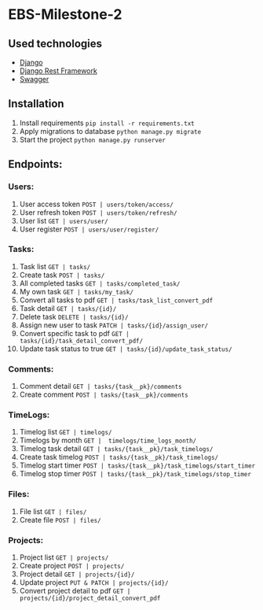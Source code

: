 # EBS-Milestone-2

## Used technologies

- [Django](https://www.djangoproject.com/)
- [Django Rest Framework](https://www.django-rest-framework.org/)
- [Swagger](https://swagger.io/docs/specification/2-0/what-is-swagger/)

## Installation

1. Install requirements `pip install -r requirements.txt`
2. Apply migrations to database `python manage.py migrate`
3. Start the project `python manage.py runserver`

## Endpoints:
### Users:
1. User access token `POST | users/token/access/`
2. User refresh token `POST | users/token/refresh/`
3. User list `GET | users/user/`
4. User register `POST | users/user/register/`
### Tasks:
1. Task list `GET | tasks/`
2. Create task `POST | tasks/`
3. All completed tasks `GET | tasks/completed_task/`
4. My own task `GET | tasks/my_task/`
5. Convert all tasks to pdf `GET | tasks/task_list_convert_pdf`
6. Task detail `GET | tasks/{id}/`
7. Delete task `DELETE | tasks/{id}/`
8. Assign new user to task `PATCH | tasks/{id}/assign_user/`
9. Convert specific task to pdf `GET | tasks/{id}/task_detail_convert_pdf/`
10. Update task status to true `GET | tasks/{id}/update_task_status/`
### Comments:
1. Comment detail `GET | tasks/{task__pk}/comments`
2. Create comment `POST | tasks/{task__pk}/comments`
### TimeLogs:
1. Timelog list `GET | timelogs/`
2. Timelogs by month `GET |  timelogs/time_logs_month/`
3. Timelog task detail `GET | tasks/{task__pk}/task_timelogs/`
4. Create task timelog `POST | tasks/{task__pk}/task_timelogs/`
5. Timelog start timer `POST | tasks/{task__pk}/task_timelogs/start_timer`
6. Timelog stop timer `POST | tasks/{task__pk}/task_timelogs/stop_timer`
### Files:
1. File list `GET | files/`
2. Create file `POST | files/`
### Projects:
1. Project list `GET | projects/`
2. Create project `POST | projects/`
3. Project detail `GET | projects/{id}/`
4. Update project `PUT & PATCH | projects/{id}/`
5. Convert project detail to pdf `GET | projects/{id}/project_detail_convert_pdf`



    